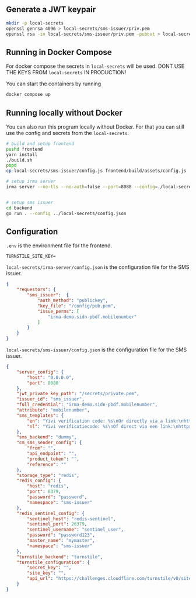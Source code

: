 ## Generate a JWT keypair
```bash
mkdir -p local-secrets
openssl genrsa 4096 > local-secrets/sms-issuer/priv.pem
openssl rsa -in local-secrets/sms-issuer/priv.pem -pubout > local-secrets/irma-server/pub.pem
```

## Running in Docker Compose
For docker compose the secrets in `local-secrets` will be used. 
DONT USE THE KEYS FROM `local-secrets` IN PRODUCTION!

You can start the containers by running
```bash
docker compose up
```

## Running locally without Docker
You can also run this program locally without Docker. 
For that you can still use the config and secrets from the `local-secrets`.
```bash
# build and setup frontend
pushd frontend
yarn install
./build.sh
popd
cp local-secrets/sms-issuer/config.js frontend/build/assets/config.js

# setup irma server
irma server --no-tls --no-auth=false --port=8088 --config=./local-secrets/irma-config.json


# setup sms issuer
cd backend
go run . --config ../local-secrets/config.json
```

## Configuration
`.env` is the environment file for the frontend.
```env
TURNSTILE_SITE_KEY=
```

`local-secrets/irma-server/config.json` is the configuration file for the SMS issuer.
```json
{
    "requestors": {
        "sms_issuer":  {
            "auth_method": "publickey",
            "key_file": "/config/pub.pem",
            "issue_perms": [
                "irma-demo.sidn-pbdf.mobilenumber"
            ]
        }
    }
}
```

`local-secrets/sms-issuer/config.json` is the configuration file for the SMS issuer.
```json
{
    "server_config": {
        "host": "0.0.0.0",
        "port": 8080
    },
    "jwt_private_key_path": "/secrets/private.pem",
    "issuer_id": "sms_issuer",
    "full_credential": "irma-demo.sidn-pbdf.mobilenumber",
    "attribute": "mobilenumber",
    "sms_templates": {
        "en": "Yivi verification code: %s\nOr directly via a link:\nhttps://sms-issuer.staging.yivi.app/en/#!verify:%s",
        "nl": "Yivi verificatiecode: %s\nOf direct via een link:\nhttps://sms-issuer.staging.yivi.app/nl/#!verify:%s"
    },
    "sms_backend": "dummy",
    "cm_sms_sender_config": {
        "from": "",
        "api_endpoint": "",
        "product_token": "",
        "reference": ""
    },
    "storage_type": "redis",
    "redis_config": {
        "host": "redis",
        "port": 6379,
        "password": "password",
        "namespace": "sms-issuer"
    },
    "redis_sentinel_config": {
        "sentinel_host": "redis-sentinel",
        "sentinel_port": 26379,
        "sentinel_username": "sentinel_user",
        "password": "password123",
        "master_name": "mymaster",
        "namespace": "sms-issuer"
    },
    "turnstile_backend": "turnstile",
    "turnstile_configuration": {
        "secret_key": "",
        "site_key": "",
        "api_url": "https://challenges.cloudflare.com/turnstile/v0/siteverify"
    }
}
```
